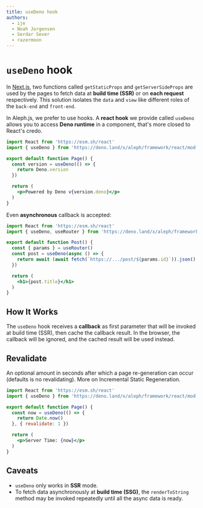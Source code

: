 ```yaml
---
title: useDeno hook
authors:
  - ije
  - Noah Jorgensen
  - Serdar Sever
  - razermoon
---
```


# `useDeno` hook

In [Next.js](https://nextjs.org/docs/basic-features/data-fetching), two functions called `getStaticProps` and `getServerSideProps` are used by the pages to fetch data at **build time (SSR)** or on **each request** respectively. This solution isolates the `data` and `view` like different roles of the `back-end` and `front-end`.

In Aleph.js, we prefer to use hooks. A **react hook** we provide called `useDeno` allows you to access **Deno runtime** in a component, that's more closed to React's credo.

```jsx
import React from 'https://esm.sh/react'
import { useDeno } from 'https://deno.land/x/aleph/framework/react/mod.ts'

export default function Page() {
  const version = useDeno(() => {
    return Deno.version
  })

  return (
    <p>Powered by Deno v{version.deno}</p>
  )
}
```

Even **asynchronous** callback is accepted:

```jsx
import React from 'https://esm.sh/react'
import { useDeno, useRouter } from 'https://deno.land/x/aleph/framework/react/mod.ts'

export default function Post() {
  const { params } = useRouter()
  const post = useDeno(async () => {
    return await (await fetch(`https://.../post/${params.id}`)).json()
  })

  return (
    <h1>{post.title}</h1>
  )
}
```

## How It Works

The `useDeno` hook receives a **callback** as first parameter that will be invoked at build time (SSR), then cache the callback result. In the browser, the callback will be ignored, and the cached result will be used instead.

## Revalidate

An optional amount in seconds after which a page re-generation can occur (defaults is no revalidating). More on Incremental Static Regeneration.

```jsx
import React from 'https://esm.sh/react'
import { useDeno } from 'https://deno.land/x/aleph/framework/react/mod.ts'

export default function Page() {
  const now = useDeno(() => {
    return Date.now()
  }, { revalidate: 1 })

  return (
    <p>Server Time: {now}</p>
  )
}
```

## Caveats

- `useDeno` only works in **SSR** mode.
- To fetch data asynchronously at **build time (SSG)**, the `renderToString` method may be invoked repeatedly until all the async data is ready.
